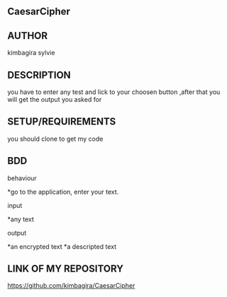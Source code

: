 ## CaesarCipher

## AUTHOR

kimbagira sylvie

## DESCRIPTION

you have to enter any test and lick to your choosen button ,after that you will get the output you asked for

## SETUP/REQUIREMENTS

you should clone to get my code


## BDD

behaviour

*go to the application, enter your text.

input

*any text

output

*an encrypted text
*a descripted text

## LINK OF MY REPOSITORY

https://github.com/kimbagira/CaesarCipher
